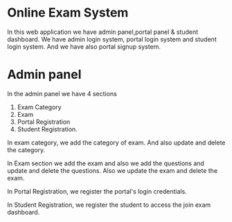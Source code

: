 # Online Exam System
  In this web application we have admin panel,portal panel & student dashboard.
  We have admin login system, portal login system and student login system.
  And we have also portal signup system.

# Admin panel
  In the admin panel we have 4 sections
  1) Exam Category
  2) Exam
  3) Portal Registration
  4) Student Registration.      
               
  In exam category, we add the category of exam. And also update and delete the category.    

  In Exam section we add the exam and also we add the questions and update and delete the questions.
  Also we update the exam and delete the exam.

  In Portal Registration, we register the portal's login credentials.         
   
  In Student Registration, we register the student to access the join exam dashboard.  

  
